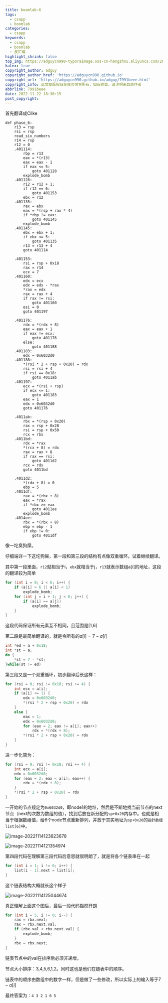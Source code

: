 ```yaml
---
title: boomlab-6
tags:
  - csapp
  - boomlab
categories:
  - csapp
keywords:
  - csapp
  - boomlab
  - 反汇编
highlight_shrink: false
top_img: https://adguycn990-typoraimage.oss-cn-hangzhou.aliyuncs.com/202211232358703.webp
katex: true
copyright_author: adguy
copyright_author_href: 'https://adguycn990.github.io'
copyright_url: 'https://adguycn990.github.io/adguy/7991beee.html'
copyright_info: 此文章版权归金晖の博客所有，如有转载，请注明来自原作者
abbrlink: 7991beee
date: 2022-11-22 18:30:15
post_copyright:
---
```


首先翻译成Clike

```assembly
def phase_6:
    r13 = rsp
    rsi = rsp
    read_six_numbers
    r14 = rsp
    r12 = 0
    .401114:
        rbp = r13
        eax = *(r13)
        eax = eax - 1
        if eax <= 5:
            goto 401128
        explode_bomb
    .401128:
        r12 = r12 + 1;
        if r12 == 6:
            goto 401153
        ebx = r12
    .401135:
        rax = ebx
        eax = *(rsp + rax * 4)
        if *rbp != eax:
            goto 401145
        explode_bomb
    .401145:
        ebx = ebx + 1;
        if ebx <= 5:
            goto 401135
        r13 = r13 + 4
        goto 401114

    .401153:
        rsi = rsp + 0x18
        rax = r14
        ecx = 7
    .401160:
        edx = ecx
        edx = edx - *rax
        *rax = edx
        rax = rax + 4
        if rax != rsi:
            goto 401160
        esi = 0
        goto 401197

    .401176:
        rdx = *(rdx + 8)
        eax = eax + 1
        if eax != ecx:
            goto 401176
        else:
            goto 401188
    .401183:
        edx = 0x6032d0
    .401188:
        *(rsi * 2 + rsp + 0x20) = rdx
        rsi = rsi + 4
        if rsi == 0x18:
            goto 4011ab
    .401197:
        ecx = *(rsi + rsp)
        if ecx <= 1:
            goto 401183
        eax = 1
        edx = 0x6032d0
        goto 401176
        
    .4011ab:
        rbx = *(rsp + 0x20)
        rax = rsp + 0x28
        rsi = rsp + 0x50
        rcx = rbx
    .4011bd:
        rdx = *rax
        *(rcx + 8) = rdx
        rax = rax + 8
        if rax == rsi:
            goto 4011d2
        rcx = rdx
        goto 4011bd
        
    .4011d2:
        *(rdx + 8) = 0
        ebp = 5
    .4011df:
        rax = *(rbx + 8)
        eax = *rax
        if *rbx >= eax
            goto 4011ee
        explode_bomb
    .4014ee:
        rbx = *(rbx + 8)
        ebp = ebp - 1
        if ebp != 0:
            goto 4011df
```

像一坨臭狗屎。

仔细端详一下这坨狗屎，第一段和第三段的结构有点像双重循环。试着继续翻译。

其中第一段里面，`r12`就相当于i，`ebx`就相当于j，`r13`就表示数组a[i]的地址，这段的翻译较为简单

```cpp
for (int i = 0; i < 6; i++) {
    if (a[i] > 6 || a[i] < 1)
        explode_bomb;
    for (int j = i + 1; j < 6; j++) {
        if (a[i] == a[j]) 
            explode_bomb;
    }
}
```

这段代码保证所有元素互不相同，且范围是[1,6]

第二段是最简单翻译的，就是令所有的$a[i]=7-a[i]$

```cpp
int *ed = a + 0x18;
int *st = a;
do {
    *st = 7 - *st;
}while(st != ed) 
```

第三段又是一个双重循环，初步翻译后长这样：

```cpp
for (rsi = 0; rsi != 0x18; rsi += 4) {
    int ecx = a[i];
    if (a[i] <= 1) {
        edx = 0x6032d0;
        *(rsi * 2 + rsp + 0x20) = rdx
    }
    else {
        eax = 1;
        edx = 0x6032d0;
        for (eax = 2; eax != a[i]; eax++)
            rdx = *(rdx + 8);
        *(rsi * 2 + rsp + 0x20) = rdx
    }
}
```

进一步化简为：

```cpp
for (rsi = 0; rsi != 0x18; rsi += 4) {
    int ecx = a[i];
    edx = 0x6032d0;
    for (eax = 2; eax < a[i]; eax++) {
        rdx = *(rdx + 8);
    }
    *(rsi * 2 + rsp + 0x20) = rdx
}
```

一开始的节点规定为`0x6032d0`，即node1的地址，然后是不断地找当前节点的next节点（next的次数为数组的值），找到后放在新分配的`sp+0x20`内存中。也就是相当于根据数组值，给6个node节点重新排列，并放于其实地址为`sp+0x20`的`指针数组list[6]`中。

![image-20221114123823678](https://adguycn990-typoraimage.oss-cn-hangzhou.aliyuncs.com/image-20221114123823678.png)

![image-20221114121354974](https://adguycn990-typoraimage.oss-cn-hangzhou.aliyuncs.com/image-20221114121354974.png)

第四段代码在理解第三段代码后意思就很明朗了，就是将各个链表串在一起

```cpp
for (int i = 1; i != 6; i++) {
    list[i - 1].next = list[i];
}
```

这个链表结构大概就长这个样子

![image-20221114125044674](https://adguycn990-typoraimage.oss-cn-hangzhou.aliyuncs.com/image-20221114125044674.png)

真正理解上面这个图后，最后一段代码豁然开朗

```cpp
for (int i = 5; i != 0; i--) {
    rax = rbx.next;
    rax = rbx.next.val;
    if (rbx.val < rbx.next.val) {
        explode_bomb;
    }
    rbx = rbx.next;
}
```

链表节点中的val在排序后必须非递增。

节点大小排序：3,4,5,6,1,2。同时这也是他们在链表中的顺序。

链表中的顺序由数组中的数字一样，但是做了一些修改，所以实际上的输入等于$7-a[i]$

最终答案为：`4 3 2 1 6 5`

